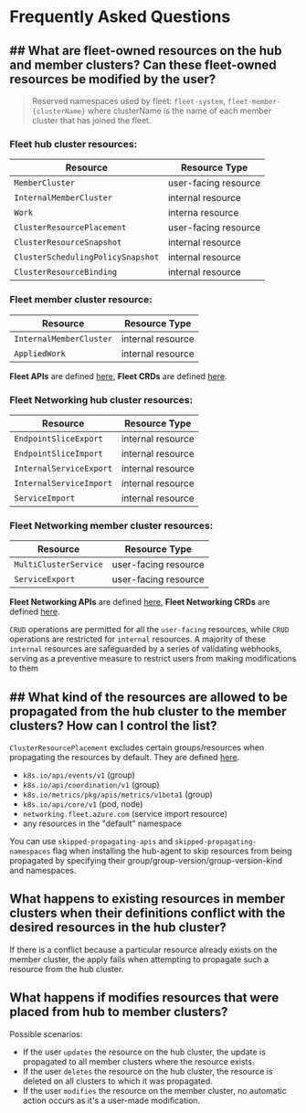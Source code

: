 # Frequently Asked Questions

## ## What are fleet-owned resources on the hub and member clusters? Can these fleet-owned resources be modified by the user?

> Reserved namespaces used by fleet: `fleet-system`, `fleet-member-{clusterName}` where clusterName is the name of each member cluster that has joined the fleet.

### Fleet hub cluster resources:
| Resource                          | Resource Type        |
|-----------------------------------|----------------------|
| `MemberCluster`                   | user-facing resource |
| `InternalMemberCluster`           | internal resource    |
| `Work`                            | interna resource     |
| `ClusterResourcePlacement`        | user-facing resource |
| `ClusterResourceSnapshot`         | internal resource    |
| `ClusterSchedulingPolicySnapshot` | internal resource    |
| `ClusterResourceBinding`          | internal resource    |

### Fleet member cluster resource:
| Resource                | Resource Type     |
|-------------------------|-------------------|
| `InternalMemberCluster` | internal resource |
| `AppliedWork`           | internal resource |

**Fleet APIs** are defined [here](https://github.com/Azure/fleet/tree/main/apis), **Fleet CRDs** are defined [here](https://github.com/Azure/fleet/tree/main/config/crd/bases).

### Fleet Networking hub cluster resources:
| Resource                | Resource Type     |
|-------------------------|-------------------|
| `EndpointSliceExport`   | internal resource |
| `EndpointSliceImport`   | internal resource |
| `InternalServiceExport` | internal resource |
| `InternalServiceImport` | internal resource |
| `ServiceImport`         | internal resource |

### Fleet Networking member cluster resources:
| Resource              | Resource Type        |
|-----------------------|----------------------|
| `MultiClusterService` | user-facing resource |
| `ServiceExport`       | user-facing resource |

**Fleet Networking APIs** are defined [here](https://github.com/Azure/fleet-networking/tree/main/api/v1alpha1), **Fleet Networking CRDs** are defined [here](https://github.com/Azure/fleet-networking/tree/main/config/crd/bases).

`CRUD` operations are permitted for all the  `user-facing` resources, while `CRUD` operations are restricted for `internal` resources.  A majority of these `internal` resources are safeguarded by a series of validating webhooks, serving as a preventive measure to restrict users from making modifications to them

## ## What kind of the resources are allowed to be propagated from the hub cluster to the member clusters? How can I control the list?

`ClusterResourcePlacement` excludes certain groups/resources when propagating the resources by default. They are defined [here](https://github.com/Azure/fleet/blob/main/pkg/utils/apiresources.go).
- `k8s.io/api/events/v1` (group)
- `k8s.io/api/coordination/v1` (group)
- `k8s.io/metrics/pkg/apis/metrics/v1beta1` (group)
- `k8s.io/api/core/v1` (pod, node)
- `networking.fleet.azure.com` (service import resource)
- any resources in the "default" namespace

You can use `skipped-propagating-apis` and `skipped-propagating-namespaces` flag when installing the hub-agent to skip resources from being propagated by specifying their group/group-version/group-version-kind and namespaces.

## What happens to existing resources in member clusters when their definitions conflict with the desired resources in the hub cluster?

If there is a conflict because a particular resource already exists on the member cluster, the apply fails when attempting to propagate such a resource from the hub cluster.

## What happens if modifies resources that were placed from hub to member clusters?

Possible scenarios:

- If the user `updates` the resource on the hub cluster, the update is propagated to all member clusters where the resource exists.
- If the user `deletes` the resource on the hub cluster, the resource is deleted on all clusters to which it was propagated.
- If the user `modifies` the resource on the member cluster, no automatic action occurs as it's a user-made modification.
